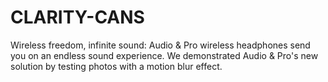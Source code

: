 # CLARITY-CANS
Wireless freedom, infinite sound: Audio & Pro wireless headphones send you on an endless sound experience. We demonstrated Audio & Pro's new solution by testing photos with a motion blur effect.
